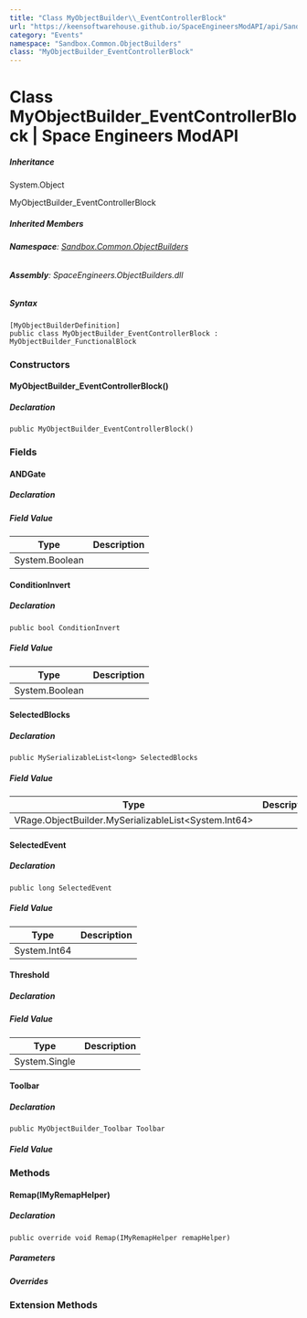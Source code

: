 ```yaml
---
title: "Class MyObjectBuilder\\_EventControllerBlock"
url: "https://keensoftwarehouse.github.io/SpaceEngineersModAPI/api/Sandbox.Common.ObjectBuilders.MyObjectBuilder_EventControllerBlock.html"
category: "Events"
namespace: "Sandbox.Common.ObjectBuilders"
class: "MyObjectBuilder_EventControllerBlock"
---
```


# Class MyObjectBuilder\_EventControllerBlock | Space Engineers ModAPI

##### Inheritance

System.Object

MyObjectBuilder\_EventControllerBlock

##### Inherited Members

###### **Namespace**: [Sandbox.Common.ObjectBuilders](https://keensoftwarehouse.github.io/SpaceEngineersModAPI/api/Sandbox.Common.ObjectBuilders.html)

###### **Assembly**: SpaceEngineers.ObjectBuilders.dll

##### Syntax

```
[MyObjectBuilderDefinition]
public class MyObjectBuilder_EventControllerBlock : MyObjectBuilder_FunctionalBlock
```

### [](#constructors)Constructors

#### [](#Sandbox_Common_ObjectBuilders_MyObjectBuilder_EventControllerBlock__ctor)MyObjectBuilder\_EventControllerBlock()

##### Declaration

```
public MyObjectBuilder_EventControllerBlock()
```

### [](#fields)Fields

#### [](#Sandbox_Common_ObjectBuilders_MyObjectBuilder_EventControllerBlock_ANDGate)ANDGate

##### Declaration

##### Field Value

| Type | Description |
| --- | --- |
| System.Boolean |     |

#### [](#Sandbox_Common_ObjectBuilders_MyObjectBuilder_EventControllerBlock_ConditionInvert)ConditionInvert

##### Declaration

```
public bool ConditionInvert
```

##### Field Value

| Type | Description |
| --- | --- |
| System.Boolean |     |

#### [](#Sandbox_Common_ObjectBuilders_MyObjectBuilder_EventControllerBlock_SelectedBlocks)SelectedBlocks

##### Declaration

```
public MySerializableList<long> SelectedBlocks
```

##### Field Value

| Type | Description |
| --- | --- |
| VRage.ObjectBuilder.MySerializableList<System.Int64\> |     |

#### [](#Sandbox_Common_ObjectBuilders_MyObjectBuilder_EventControllerBlock_SelectedEvent)SelectedEvent

##### Declaration

```
public long SelectedEvent
```

##### Field Value

| Type | Description |
| --- | --- |
| System.Int64 |     |

#### [](#Sandbox_Common_ObjectBuilders_MyObjectBuilder_EventControllerBlock_Threshold)Threshold

##### Declaration

##### Field Value

| Type | Description |
| --- | --- |
| System.Single |     |

#### [](#Sandbox_Common_ObjectBuilders_MyObjectBuilder_EventControllerBlock_Toolbar)Toolbar

##### Declaration

```
public MyObjectBuilder_Toolbar Toolbar
```

##### Field Value

### [](#methods)Methods

#### [](#Sandbox_Common_ObjectBuilders_MyObjectBuilder_EventControllerBlock_Remap_VRage_ModAPI_IMyRemapHelper_)Remap(IMyRemapHelper)

##### Declaration

```
public override void Remap(IMyRemapHelper remapHelper)
```

##### Parameters

##### Overrides

### [](#extensionmethods)Extension Methods